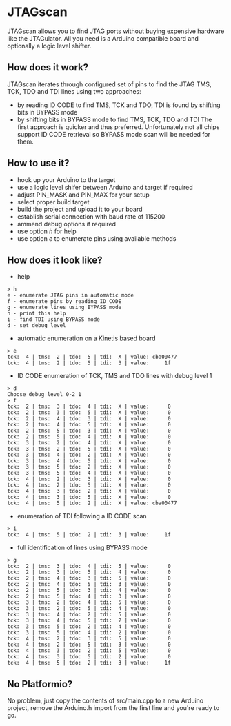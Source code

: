 # JTAGscan

JTAGscan allows you to find JTAG ports without buying expensive hardware like the JTAGulator.
All you need is a Arduino compatible board and optionally a logic level shifter.

## How does it work?

JTAGscan iterates through configured set of pins to find the JTAG TMS, TCK, TDO and TDI lines
using two approaches:
- by reading ID CODE to find TMS, TCK and TDO, TDI is found by shifting bits in BYPASS mode
- by shifting bits in BYPASS mode to find TMS, TCK, TDO and TDI
The first approach is quicker and thus preferred.
Unfortunately not all chips support ID CODE retrieval so BYPASS mode scan will be needed for them.

## How to use it?

- hook up your Arduino to the target
- use a logic level shifer between Arduino and target if required
- adjust PIN_MASK and PIN_MAX for your setup
- select proper build target
- build the project and upload it to your board
- establish serial connection with baud rate of 115200
- ammend debug options if required
- use option _h_ for help
- use option _e_ to enumerate pins using available methods

## How does it look like?

- help
```
> h
e - enumerate JTAG pins in automatic mode
f - enumerate pins by reading ID CODE
g - enumerate lines using BYPASS mode
h - print this help
i - find TDI using BYPASS mode
d - set debug level
```
- automatic enumeration on a Kinetis based board
```
> e
tck:  4 | tms:  2 | tdo:  5 | tdi:  X | value: cba00477
tck:  4 | tms:  2 | tdo:  5 | tdi:  3 | value:     1f
```

- ID CODE enumeration of TCK, TMS and TDO lines with debug level 1
```
> d
Choose debug level 0-2 1
> f
tck:  2 | tms:  3 | tdo:  4 | tdi:  X | value:      0
tck:  2 | tms:  3 | tdo:  5 | tdi:  X | value:      0
tck:  2 | tms:  4 | tdo:  3 | tdi:  X | value:      0
tck:  2 | tms:  4 | tdo:  5 | tdi:  X | value:      0
tck:  2 | tms:  5 | tdo:  3 | tdi:  X | value:      0
tck:  2 | tms:  5 | tdo:  4 | tdi:  X | value:      0
tck:  3 | tms:  2 | tdo:  4 | tdi:  X | value:      0
tck:  3 | tms:  2 | tdo:  5 | tdi:  X | value:      0
tck:  3 | tms:  4 | tdo:  2 | tdi:  X | value:      0
tck:  3 | tms:  4 | tdo:  5 | tdi:  X | value:      0
tck:  3 | tms:  5 | tdo:  2 | tdi:  X | value:      0
tck:  3 | tms:  5 | tdo:  4 | tdi:  X | value:      0
tck:  4 | tms:  2 | tdo:  3 | tdi:  X | value:      0
tck:  4 | tms:  2 | tdo:  5 | tdi:  X | value:      0
tck:  4 | tms:  3 | tdo:  2 | tdi:  X | value:      0
tck:  4 | tms:  3 | tdo:  5 | tdi:  X | value:      0
tck:  4 | tms:  5 | tdo:  2 | tdi:  X | value: cba00477
```

- enumeration of TDI following a ID CODE scan
```
> i
tck:  4 | tms:  5 | tdo:  2 | tdi:  3 | value:     1f
```

- full identification of lines using BYPASS mode
```
> g
tck:  2 | tms:  3 | tdo:  4 | tdi:  5 | value:      0
tck:  2 | tms:  3 | tdo:  5 | tdi:  4 | value:      0
tck:  2 | tms:  4 | tdo:  3 | tdi:  5 | value:      0
tck:  2 | tms:  4 | tdo:  5 | tdi:  3 | value:      0
tck:  2 | tms:  5 | tdo:  3 | tdi:  4 | value:      0
tck:  2 | tms:  5 | tdo:  4 | tdi:  3 | value:      0
tck:  3 | tms:  2 | tdo:  4 | tdi:  5 | value:      0
tck:  3 | tms:  2 | tdo:  5 | tdi:  4 | value:      0
tck:  3 | tms:  4 | tdo:  2 | tdi:  5 | value:      0
tck:  3 | tms:  4 | tdo:  5 | tdi:  2 | value:      0
tck:  3 | tms:  5 | tdo:  2 | tdi:  4 | value:      0
tck:  3 | tms:  5 | tdo:  4 | tdi:  2 | value:      0
tck:  4 | tms:  2 | tdo:  3 | tdi:  5 | value:      0
tck:  4 | tms:  2 | tdo:  5 | tdi:  3 | value:      0
tck:  4 | tms:  3 | tdo:  2 | tdi:  5 | value:      0
tck:  4 | tms:  3 | tdo:  5 | tdi:  2 | value:      0
tck:  4 | tms:  5 | tdo:  2 | tdi:  3 | value:     1f
```

## No Platformio?

No problem, just copy the contents of src/main.cpp to a new Arduino project, remove the Arduino.h import from the first line and you're ready to go.
